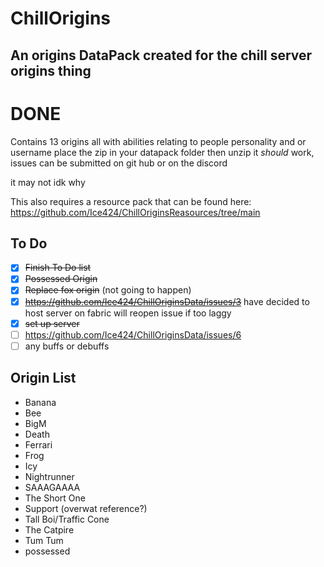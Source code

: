 # ChillOrigins
## An origins DataPack created for the chill server origins thing

# DONE

Contains 13 origins all with abilities relating to people personality and or username
place the zip in your datapack folder then unzip it *should* work, issues can be submitted on git hub or on the discord

it may not idk why

This also requires a resource pack that can be found here: https://github.com/Ice424/ChillOriginsReasources/tree/main

## To Do

- [x] ~~Finish To Do list~~
- [x] ~~Possessed Origin~~
- [x] ~~Replace fox origin~~ (not going to happen)
- [x] ~~https://github.com/Ice424/ChillOriginsData/issues/3~~ have decided to host server on fabric will reopen issue if too laggy
- [x] ~~set up server~~
- [ ] https://github.com/Ice424/ChillOriginsData/issues/6
- [ ] any buffs or debuffs

## Origin List
-   Banana
-   Bee
-   BigM
-   Death
-   Ferrari
-   Frog
-   Icy
-   Nightrunner
-   SAAAGAAAA
-   The Short One
-   Support (overwat reference?)
-   Tall Boi/Traffic Cone
-   The Catpire
-   Tum Tum
-   possessed 
